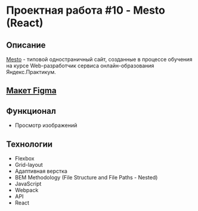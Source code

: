 <h1>Проектная работа #10 - Mesto (React)</h1>
<h2>Описание</h2>
<p><a href="https://untitled-dream.github.io/mesto/index.html">Mesto</a> - типовой одностраничный сайт, созданные в процессе обучения на курсе Web-разработчик сервиса онлайн-образования Яндекс.Практикум.</p>
<!--<h2><a href="https://untitled-dream.github.io/mesto/index.html">Ссылка на GitHub Pages</a></h2>-->
<h2><a href="https://www.figma.com/file/vvKxt4fRs5Fp4NhnutS3NL/Mesto">Макет Figma</a></h2>
<h2>Функционал</h2>
<ul>
  <li>Просмотр изображений</li>
  <!--<li>Добавление нового контента</li>
  <li>Удаление контента</li>-->
</ul>
<h2>Технологии</h2>
<ul>
  <li>Flexbox</li>
  <li>Grid-layout</li>
  <li>Адаптивная верстка</li>
  <li>BEM Methodology (File Structure and File Paths - Nested)</li>
  <li>JavaScript</li>
  <li>Webpack</li>
  <li>API</li>
  <li>React</li>
</ul>